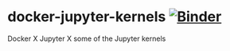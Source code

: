 # docker-jupyter-kernels [![Binder](https://mybinder.org/badge_logo.svg)](https://mybinder.org/v2/gh/joxcat/docker-jupyter-kernels/HEAD)
Docker X Jupyter X some of the Jupyter kernels
